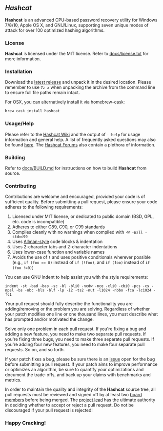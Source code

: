 ## *Hashcat* ##

**Hashcat** is an advanced CPU-based password recovery utility for Windows 7/8/10, Apple OS X, and GNU/Linux, supporting seven unique modes of attack for over 100 optimized hashing algorithms.

### License ###

**Hashcat** is licensed under the MIT license. Refer to [docs/license.txt](docs/license.txt) for more information.

### Installation ###

Download the [latest release](https://hashcat.net/hashcat/) and unpack it in the desired location. Please remember to use `7z x` when unpacking the archive from the command line to ensure full file paths remain intact.

For OSX, you can alternatively install it via homebrew-cask:
```sh
brew cask install hashcat
```

### Usage/Help ###

Please refer to the [Hashcat Wiki](http://hashcat.net/wiki/) and the output of `--help` for usage information and general help. A list of frequently asked questions may also be found [here](http://hashcat.net/wiki/doku.php?id=frequently_asked_questions). The [Hashcat Forums](http://hashcat.net/forum/) also contain a plethora of information.

### Building ###

Refer to [docs/BUILD.md](docs/BUILD.md) for instructions on how to build **Hashcat** from source.

### Contributing ###

Contributions are welcome and encouraged, provided your code is of sufficient quality. Before submitting a pull request, please ensure your code adheres to the following requirements:

1. Licensed under MIT license, or dedicated to public domain (BSD, GPL, etc. code is incompatible)
2. Adheres to either C89, C90, or C99 standards
2. Compiles cleanly with no warnings when compiled with `-W -Wall -std=c99`
3. Uses [Allman-style](https://en.wikipedia.org/wiki/Indent_style#Allman_style) code blocks & indentation
4. Uses 2-character tabs and 2-character indentations
5. Uses lower-case function and variable names
6. Avoids the use of `!` and uses positive conditionals wherever possible (e.g., `if (foo == 0)` instead of `if (!foo)`, and `if (foo)` instead of `if (foo !=0)`)

You can use GNU Indent to help assist you with the style requirements:

```
indent -st -bad -bap -sc -bl -bli0 -ncdw -nce -cli0 -cbi0 -pcs -cs -npsl -bs -nbc -bls -blf -lp -i2 -ts2 -nut -l1024 -nbbo -fca -lc1024 -fc1
```

Your pull request should fully describe the functionality you are adding/removing or the problem you are solving. Regardless of whether your patch modifies one line or one thousand lines, you must describe what has prompted and/or motivated the change.

Solve only one problem in each pull request. If you're fixing a bug and adding a new feature, you need to make two separate pull requests. If you're fixing three bugs, you need to make three separate pull requests. If you're adding four new features, you need to make four separate pull requests. So on, and so forth.

If your patch fixes a bug, please be sure there is an [issue](https://github.com/hashcat/hashcat/issues) open for the bug before submitting a pull request. If your patch aims to improve performance or optimizes an algorithm, be sure to quantify your optimizations and document the trade-offs, and back up your claims with benchmarks and metrics.

In order to maintain the quality and integrity of the **Hashcat** source tree, all pull requests must be reviewed and signed off by at least two [board members](https://github.com/orgs/hashcat/people) before being merged. The [project lead](https://github.com/jsteube) has the ultimate authority in deciding whether to accept or reject a pull request. Do not be discouraged if your pull request is rejected!

### Happy Cracking!
